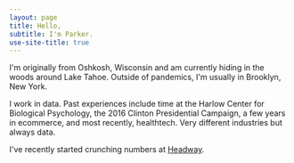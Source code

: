 ```yaml
---
layout: page
title: Hello,
subtitle: I'm Parker.
use-site-title: true
---
```


I'm originally from Oshkosh, Wisconsin and am currently hiding in the woods around Lake Tahoe. Outside of pandemics, I'm usually in Brooklyn, New York.

I work in data. Past experiences include time at the Harlow Center for Biological Psychology, the 2016 Clinton Presidential Campaign, a few years in ecommerce, and most recently, healthtech. Very different industries but always data.

I've recently started crunching numbers at [Headway](https://headway.co/).
